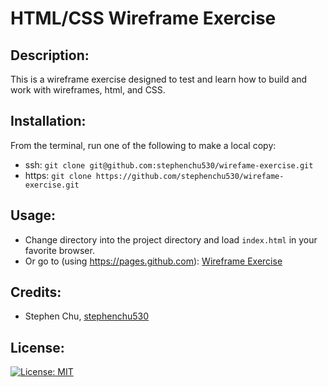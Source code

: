 # HTML/CSS Wireframe Exercise

## Description:
This is a wireframe exercise designed to test and learn how to build and work with wireframes, html, and CSS.

## Installation:
From the terminal, run one of the following to make a local copy:
* ssh: `git clone git@github.com:stephenchu530/wirefame-exercise.git`
* https: `git clone https://github.com/stephenchu530/wirefame-exercise.git`

## Usage:
* Change directory into the project directory and load `index.html` in your favorite browser.
* Or go to (using https://pages.github.com): [Wireframe Exercise](https://stephenchu530.github.io/wirefame-exercise/)

## Credits:
* Stephen Chu, [stephenchu530](https://github.com/stephenchu530)

## License:
[![License: MIT](https://img.shields.io/badge/License-MIT-yellow.svg)](https://github.com/stephenchu530/wirefame-exercise/blob/master/LICENSE)
